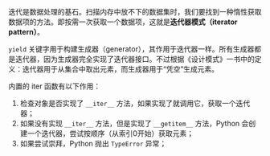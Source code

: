 迭代是数据处理的基石。扫描内存中放不下的数据集时，我们要找到一种惰性获取数据项的方法。即按需一次获取一个数据项，这就是**迭代器模式（iterator pattern）**。

`yield` 关键字用于构建生成器（generator），其作用于迭代器一样。所有生成器都是迭代器，因为生成器完全实现了迭代器接口。不过根据《设计模式》一书中的定义：迭代器用于从集合中取出元素，而生成器用于“凭空”生成元素。

内置的 iter 函数有以下作用：
1. 检查对象是否实现了 `__iter__` 方法，如果实现了就调用它，获取一个迭代器；
1. 如果没有实现 `__iter__` 方法，但是实现了 `__getitem__` 方法，Python 会创建一个迭代器，尝试按顺序（从索引0开始）获取元素；
1. 如果尝试崇拜，Python 抛出 `TypeError` 异常；

